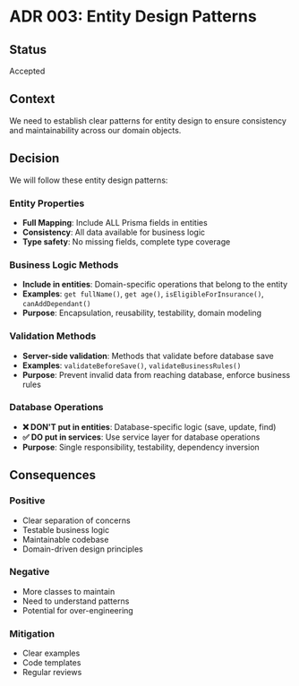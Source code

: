 # ADR 003: Entity Design Patterns

## Status
Accepted

## Context
We need to establish clear patterns for entity design to ensure consistency and maintainability across our domain objects.

## Decision
We will follow these entity design patterns:

### Entity Properties
- **Full Mapping**: Include ALL Prisma fields in entities
- **Consistency**: All data available for business logic
- **Type safety**: No missing fields, complete type coverage

### Business Logic Methods
- **Include in entities**: Domain-specific operations that belong to the entity
- **Examples**: `get fullName()`, `get age()`, `isEligibleForInsurance()`, `canAddDependant()`
- **Purpose**: Encapsulation, reusability, testability, domain modeling

### Validation Methods
- **Server-side validation**: Methods that validate before database save
- **Examples**: `validateBeforeSave()`, `validateBusinessRules()`
- **Purpose**: Prevent invalid data from reaching database, enforce business rules

### Database Operations
- **❌ DON'T put in entities**: Database-specific logic (save, update, find)
- **✅ DO put in services**: Use service layer for database operations
- **Purpose**: Single responsibility, testability, dependency inversion

## Consequences

### Positive
- Clear separation of concerns
- Testable business logic
- Maintainable codebase
- Domain-driven design principles

### Negative
- More classes to maintain
- Need to understand patterns
- Potential for over-engineering

### Mitigation
- Clear examples
- Code templates
- Regular reviews
